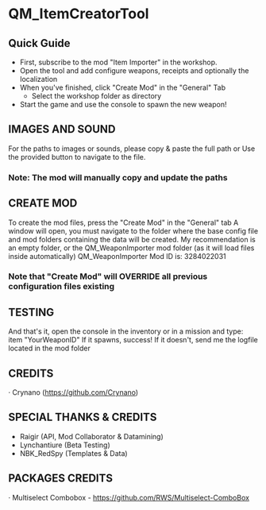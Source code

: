 # QM_ItemCreatorTool

## Quick Guide
- First, subscribe to the mod "Item Importer" in the workshop.
- Open the tool and add configure weapons, receipts and optionally the localization
- When you've finished, click "Create Mod" in the "General" Tab
	- Select the workshop folder as directory
- Start the game and use the console to spawn the new weapon!

## IMAGES AND SOUND
For the paths to images or sounds, please copy & paste the full path
or
Use the provided button to navigate to the file.
### Note: The mod will manually copy and update the paths

## CREATE MOD
To create the mod files, press the "Create Mod" in the "General" tab
A window will open, you must navigate to the folder where the base config file and mod folders containing the data will be created.
My recommendation is an empty folder, or the QM_WeaponImporter mod folder (as it will load files inside automatically)
QM_WeaponImporter Mod ID is: 3284022031

### Note that "Create Mod" will OVERRIDE all previous configuration files existing

## TESTING
And that's it, open the console in the inventory or in a mission and type: 
	item "YourWeaponID"
If it spawns, success! If it doesn't, send me the logfile located in the mod folder

## CREDITS
· Crynano (https://github.com/Crynano)

## SPECIAL THANKS & CREDITS
- Raigir (API, Mod Collaborator & Datamining)
- Lynchantiure (Beta Testing)
- NBK_RedSpy (Templates & Data)

## PACKAGES CREDITS
· Multiselect Combobox - https://github.com/RWS/Multiselect-ComboBox

